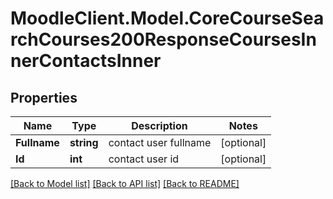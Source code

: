 # MoodleClient.Model.CoreCourseSearchCourses200ResponseCoursesInnerContactsInner

## Properties

Name | Type | Description | Notes
------------ | ------------- | ------------- | -------------
**Fullname** | **string** | contact user fullname | [optional] 
**Id** | **int** | contact user id | [optional] 

[[Back to Model list]](../README.md#documentation-for-models) [[Back to API list]](../README.md#documentation-for-api-endpoints) [[Back to README]](../README.md)

